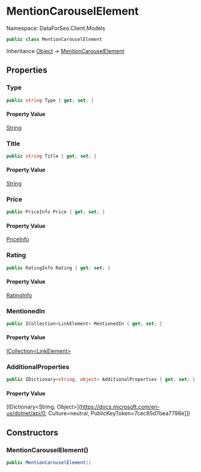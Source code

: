 # MentionCarouselElement

Namespace: DataForSeo.Client.Models

```csharp
public class MentionCarouselElement
```

Inheritance [Object](https://docs.microsoft.com/en-us/dotnet/api/Object) → [MentionCarouselElement](./MentionCarouselElement.md)

## Properties

### **Type**

```csharp
public string Type { get; set; }
```

#### Property Value

[String](https://docs.microsoft.com/en-us/dotnet/api/String)<br>

### **Title**

```csharp
public string Title { get; set; }
```

#### Property Value

[String](https://docs.microsoft.com/en-us/dotnet/api/String)<br>

### **Price**

```csharp
public PriceInfo Price { get; set; }
```

#### Property Value

[PriceInfo](./PriceInfo.md)<br>

### **Rating**

```csharp
public RatingInfo Rating { get; set; }
```

#### Property Value

[RatingInfo](./RatingInfo.md)<br>

### **MentionedIn**

```csharp
public ICollection<LinkElement> MentionedIn { get; set; }
```

#### Property Value

[ICollection&lt;LinkElement&gt;](./LinkElement.md)<br>

### **AdditionalProperties**

```csharp
public IDictionary<string, object> AdditionalProperties { get; set; }
```

#### Property Value

[IDictionary&lt;String, Object&gt;](https://docs.microsoft.com/en-us/dotnet/api/0, Culture=neutral, PublicKeyToken=7cec85d7bea7798e]])<br>

## Constructors

### **MentionCarouselElement()**

```csharp
public MentionCarouselElement()
```
